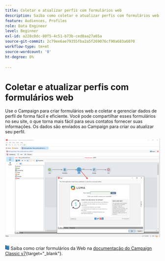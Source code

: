 ```yaml
---
title: Coletar e atualizar perfis com formulários web
description: Saiba como coletar e atualizar perfis com formulários web
feature: Audiences, Profiles
role: Data Engineer
level: Beginner
exl-id: a228c0dc-80f5-4c51-b73b-ced0aa27a65a
source-git-commit: 2c79ee6ae79355fba2a5f269076cf90a683a6070
workflow-type: tm+mt
source-wordcount: '0'
ht-degree: 0%

---
```


# Coletar e atualizar perfis com formulários web

Use o Campaign para criar formulários web e coletar e gerenciar dados de perfil de forma fácil e eficiente. Você pode compartilhar esses formulários no seu site, o que torna mais fácil para seus contatos fornecer suas informações. Os dados são enviados ao Campaign para criar ou atualizar seu perfil.

![](assets/web-form-page.png)

![](../assets/do-not-localize/book.png) Saiba como criar formulários da Web na [documentação do Campaign Classic v7](https://experienceleague.adobe.com/docs/campaign-classic/using/designing-content/web-forms/about-web-forms.html?lang=pt-BR){target=&quot;_blank&quot;}.
